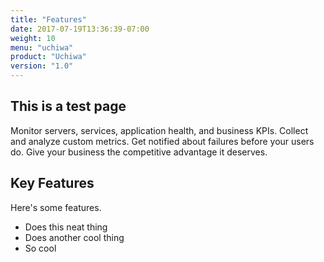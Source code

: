 ```yaml
---
title: "Features"
date: 2017-07-19T13:36:39-07:00
weight: 10
menu: "uchiwa"
product: "Uchiwa"
version: "1.0"
---
```


## This is a test page

Monitor servers, services, application health, and business KPIs. Collect and analyze custom metrics. Get notified about failures before your users do. Give your business the competitive advantage it deserves.

## Key Features
Here's some features.
- Does this neat thing
- Does another cool thing
- So cool
